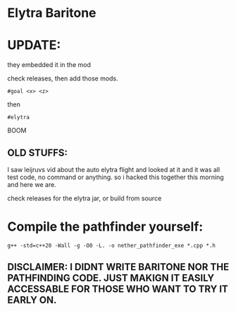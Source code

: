 # Elytra Baritone


# UPDATE:
they embedded it in the mod

check releases, then add those mods.

`#goal <x> <z>`

then

`#elytra` 

BOOM

## OLD STUFFS:

I saw leijruvs vid about the auto elytra flight and looked at it and it was all test code, no command or anything. so i hacked this together this morning and here we are.

check releases for the elytra jar, or build from source

# Compile the pathfinder yourself:

```
g++ -std=c++20 -Wall -g -O0 -L. -o nether_pathfinder_exe *.cpp *.h
```

## DISCLAIMER: I DIDNT WRITE BARITONE NOR THE PATHFINDING CODE. JUST MAKIGN IT EASILY ACCESSABLE FOR THOSE WHO WANT TO TRY IT EARLY ON.

